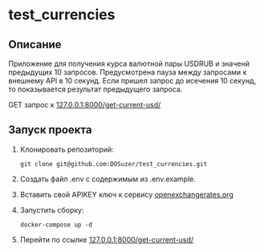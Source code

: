 # test_currencies
## Описание
Приложение для получения курса валютной пары USDRUB и значенй предыдущих 10 запросов.
Предусмотрена пауза между запросами к внешнему API в 10 секунд. Если пришел запрос до исечения 10 секунд, то показывается результат предыдущего запроса.


GET запрос к [127.0.0.1:8000/get-current-usd/](http://127.0.0.1:8000/get-current-usd/)


## Запуск проекта
1. Клонировать репозиторий:
   ```
   git clone git@github.com:DOSuzer/test_currencies.git
   ```
2. Создать файл .env с содержимым из .env.example.

3. Вставить свой APIKEY ключ к сервису [openexchangerates.org](https://openexchangerates.org/)
   
4. Запустить сборку:
   ```
   docker-compose up -d
   ```
5. Перейти по ссылке [127.0.0.1:8000/get-current-usd/](http://127.0.0.1:8000/get-current-usd/)
